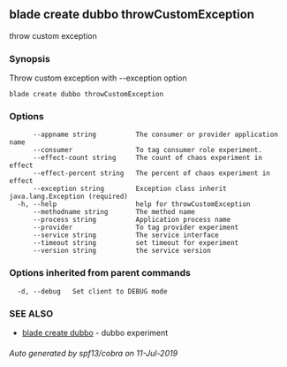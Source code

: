## blade create dubbo throwCustomException

throw custom exception

### Synopsis

Throw custom exception with --exception option

```
blade create dubbo throwCustomException
```

### Options

```
      --appname string          The consumer or provider application name
      --consumer                To tag consumer role experiment.
      --effect-count string     The count of chaos experiment in effect
      --effect-percent string   The percent of chaos experiment in effect
      --exception string        Exception class inherit java.lang.Exception (required)
  -h, --help                    help for throwCustomException
      --methodname string       The method name
      --process string          Application process name
      --provider                To tag provider experiment
      --service string          The service interface
      --timeout string          set timeout for experiment
      --version string          the service version
```

### Options inherited from parent commands

```
  -d, --debug   Set client to DEBUG mode
```

### SEE ALSO

* [blade create dubbo](blade_create_dubbo.md)	 - dubbo experiment

###### Auto generated by spf13/cobra on 11-Jul-2019
